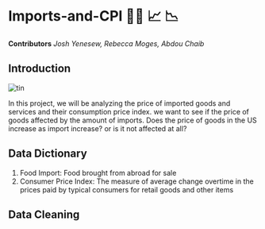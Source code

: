 # Imports-and-CPI 🥝🥩 📈 📉
**Contributors**
  *Josh Yenesew, Rebecca Moges, Abdou Chaib*
  ## Introduction ##
  ![tin](https://github.com/joshlerr/imports-and-CPI/assets/118494139/4dea2f6c-6684-4b9f-870f-e3085bc333aa)


  In this project, we will be analyzing the price of imported goods and services and their consumption price index. we want to see if the price of goods
affected by the amount of imports. Does the price of goods in the US increase as import increase? or is it not affected at all?

## Data Dictionary ## 
1. Food Import: Food brought from abroad for sale
2. Consumer Price Index: The measure of average change overtime in the prices paid by typical consumers for retail goods and other items
## Data Cleaning
